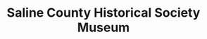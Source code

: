 ---
layout: repo
title: "Saline County Historical Society Museum"
id: 11327
permalink: repos/11327/
---